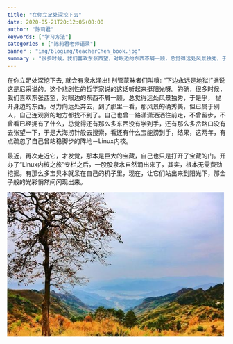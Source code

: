 ```yaml
---
title: "在你立足处深挖下去"
date: 2020-05-21T20:12:05+08:00
author: "陈莉君"
keywords: ["学习方法"]
categories : ["陈莉君老师语录"]
banner : "img/blogimg/teacherChen_book.jpg"
summary : "很多时候，我们喜欢东张西望，对眼边的东西不屑一顾，总觉得远处风景独秀，于是乎， 抛开身边的东西，尽力向远处奔去，到了那里一看，那风景的确秀美，但已属于别人，自己连观赏的地方都找不到了。自己也曾一路潇潇洒洒往前走，不曾留步，不曾看已经拥有了什么，总觉得还有那么多东西没有学到手，还有那么多岔路口没有去张望一下，于是大海捞针般去搜索，看还有什么宝能捞到手，结果..."
---
```


在你立足处深挖下去, 就会有泉水涌出! 别管蒙昧者们叫嚷: “下边永远是地狱!”据说这是尼采说的。这个悲剧性的哲学家说的这话听起来挺阳光呀。的确，很多时候，我们喜欢东张西望，对眼边的东西不屑一顾，总觉得远处风景独秀，于是乎， 抛开身边的东西，尽力向远处奔去，到了那里一看，那风景的确秀美，但已属于别人，自己连观赏的地方都找不到了。自己也曾一路潇潇洒洒往前走，不曾留步，不曾看已经拥有了什么，总觉得还有那么多东西没有学到手，还有那么多岔路口没有去张望一下，于是大海捞针般去搜索，看还有什么宝能捞到手，结果，这两年，有点疏忽了自己曾站稳脚步的阵地－Linux内核。

最近，再次走近它，才发觉，那本是巨大的宝藏，自己也只是打开了宝藏的门。开办了“Linux内核之旅”专栏之后，一股股泉水自然涌出来了，其实，根本无需费劲挖掘。有那么多宝贝本就呆在自己的机子里，现在，让它们站出来到阳光下，那金子般的光彩悄然间闪现出来。

![](img/1.jpg)